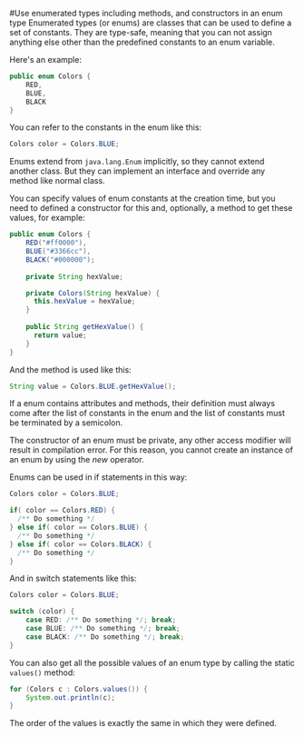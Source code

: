 #Use enumerated types including methods, and constructors in an enum type
Enumerated types (or enums) are classes that can be used to define a set of constants. They are type-safe, meaning that you can not assign anything else other than the predefined constants to an enum variable.

Here's an example:
````java
public enum Colors {
    RED,
    BLUE,
    BLACK
}
````
You can refer to the constants in the enum like this:
````java
Colors color = Colors.BLUE;
````
Enums extend from `java.lang.Enum` implicitly, so they cannot extend another class. But they can implement an interface and override any method like normal class.

You can specify values of enum constants at the creation time, but you need to defined a constructor for this and, optionally, a method to get these values, for example:
````java
public enum Colors {
    RED("#ff0000"),
    BLUE("#3366cc"),
    BLACK("#000000");
    
    private String hexValue;

    private Colors(String hexValue) {
      this.hexValue = hexValue;
    }
    
    public String getHexValue() {
      return value;
    }
}
````
And the method is used like this:
````java
String value = Colors.BLUE.getHexValue();
````
If a enum contains attributes and methods, their definition  must always come after the list of constants in the enum and the list of constants must be terminated by a semicolon.

The constructor of an enum must be private, any other access modifier will result in compilation error. For this reason, you cannot create an instance of an enum by using the *new* operator.

Enums can be used in if statements in this way:
````java
Colors color = Colors.BLUE;

if( color == Colors.RED) {
  /** Do something */
} else if( color == Colors.BLUE) {
  /** Do something */
} else if( color == Colors.BLACK) {
  /** Do something */
}
````
And in switch statements like this:
````java
Colors color = Colors.BLUE;

switch (color) {
    case RED: /** Do something */; break;
    case BLUE: /** Do something */; break;
    case BLACK: /** Do something */; break;
}
````
You can also get all the possible values of an enum type by calling the static `values()` method:
````java
for (Colors c : Colors.values()) {
    System.out.println(c);
}
````
The order of the values is exactly the same in which they were defined.
